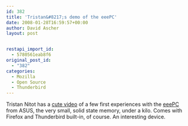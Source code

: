 ```yaml
---
id: 382
title: 'Tristan&#8217;s demo of the eeePC'
date: 2008-01-28T16:59:57+00:00
author: David Ascher
layout: post


restapi_import_id:
  - 5780561eab8f6
original_post_id:
  - "382"
categories:
  - Mozilla
  - Open Source
  - Thunderbird
---
```

Tristan Nitot has a [cute video](http://standblog.org/blog/post/2008/01/28/Essai-de-leeePC-dAsus) of a few first experiences with the [eeePC](http://eeepc.asus.com/global/product.htm) from ASUS, the very small, solid state memory, under a kilo. Comes with Firefox and Thunderbird built-in, of course. An interesting device.